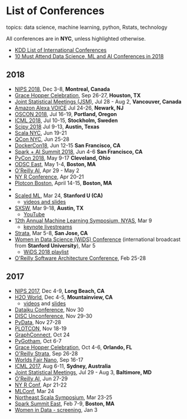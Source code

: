 # List of Conferences
topics:  data science, machine learning, python, Rstats, technology   

All conferences are in **NYC**, unless highlighted otherwise.  

* [KDD List of International Conferences](https://www.kdnuggets.com/meetings/)
* [10 Must Attend Data Science, ML and AI Conferences in 2018](https://techburst.io/10-must-attend-data-science-ml-and-ai-conferences-in-2018-6436e1fc9eeb)

## 2018   
* [NIPS 2018](https://nips.cc/Conferences/2018), Dec 3-8, **Montreal, Canada**
* [Grace Hopper Celebration](https://ghc.anitab.org/2018-attend/location/), Sep 26-27, **Houston, TX**
* [Joint Statistical Meetings (JSM)](http://ww2.amstat.org/meetings/jsm/2018/), Jul 28 - Aug 2, **Vancouver, Canada**
* [Amazon Alexa VOICE](2018/2018_07_24_amazon_alexa_voice.md) Jul 24-26, **Newark, NJ**
* [OSCON 2018](2018/2018_07_16_oscon.md), Jul 16-19, **Portland, Oregon**
* [ICML 2018](https://2017.icml.cc/Conferences/2018), Jul 10-15, **Stockholm, Sweden**
* [Scipy 2018](2018/2018_07_09.scipy.md) Jul 9-13, **Austin, Texas** 
* [Scala NYC](http://na.scaladays.org/), Jun 19-21 
* [QCon NYC](2018/2018_06_25_qcon.md), Jun 25-28
* [DockerCon18](https://2018.dockercon.com/), Jun 12-15 **San Francisco, CA**
* [Spark + AI Summit 2018](https://databricks.com/sparkaisummit/north-america), Jun 4-6 **San Francisco, CA**
* [PyCon 2018](2018/2018_05_09_pycon_ohio.md), May 9-17 **Cleveland, Ohio**
* [ODSC East](2018/2018_05_01_odsc_east.md), May 1-4, **Boston, MA**
* [O'Reilly AI](2018/2018_04_09_oreilly_ai_nyc.md), Apr 29 - May 2
* [NY R Conference](2018/2018_04_20_ny_r_conf.md), Apr 20-21
* [Plotcon Boston](2018/2018_04_15_plotly_boston.md), April 14-15, **Boston, MA**
*
* [Scaled ML](http://scaledml.org), Mar 24, **Stanford U (CA)**
  - [videos and slides](https://www.matroid.com/blog/post/slides-and-videos-from-scaledml-2018)
* [SXSW](https://www.sxsw.com/news/2017/sxsw-2018-dates/), Mar 9-18, **Austin, TX**
  - [YouTube](https://www.youtube.com/results?search_query=sxsw+2018)
* [12th Annual Machine Learning Symposium, NYAS](2018/2018_03_09_ml_symposium.md), Mar 9
  - [keynote livestreams](https://livestream.com/newyorkacademyofsciences)
* [Strata](2018_03_04_strata_san_jose_ca.md), Mar 5-8, **San Jose, CA**
* [Women in Data Science (WiDS) Conference](http://www.widsconference.org/about1.html) (international broadcast from **Stanford University**), Mar 5 
  - [WiDS 2018 playlist](https://www.youtube.com/playlist?list=PLn62CdVLnT-ehGV9_cv1VX2SfZI_Suu7r&disable_polymer=true)
* [O'Reilly Software Architecture Conference](https://conferences.oreilly.com/software-architecture/sa-ny), Feb 25-28


## 2017
* [NIPS 2017](https://nips.cc), Dec 4-9, **Long Beach, CA**
* [H2O World](http://h2oworld.h2o.ai), Dec 4-5, **Mountainview, CA**
  - [videos](https://www.youtube.com/playlist?list=PLNtMya54qvOHQs2ZmV-pPSW_etMUykE0_) and [slides](https://www.slideshare.net/0xdata/presentations)
* [Dataiku Conference](2017/2017_11_30_dataiku.md), Nov 30
* [DISC Unconference](2017/2017_11_29_disc_unconference.md), Nov 29-30
* [PyData](2017/2017_11_27_pydata_nyc.md), Nov 27-28
* [PLOTCON](2017/2017_11_18_plotcon.md), Nov 18-19
* [GraphConnect](2017/2017_10_24_graph_connect.md), Oct 24
* [PyGotham](2017/2017_10_06_pygotham.md), Oct 6-7
* [Grace Hopper Celebration](https://anitab.org/event/2017-grace-hopper-celebration-women-computing/), Oct 4-6, **Orlando, FL**
* [O'Reilly Strata](https://conferences.oreilly.com/strata/strata-ny), Sep 26-28
* [Worlds Fair Nano](http://www.worldsfairusa.com/nano/ny/2017/), Sep 16-17
* [ICML 2017](https://2017.icml.cc/Conferences/2017), Aug 6-11, **Sydney, Australia**
* [Joint Statistical Meetings](https://ww2.amstat.org/meetings/jsm/2017/), Jul 29 - Aug 3, **Baltimore, MD**
* [O'Reilly AI](https://conferences.oreilly.com/artificial-intelligence/ai-ny-2017), Jun 27-29
* [NY R Conf](http://www.rstats.nyc/), Apr 21-22
* [MLConf](https://mlconf.com/mlconf-2017-new-york-city/), Mar 24
* [Northeast Scala Symposium](http://www.nescala.org/), Mar 23-25
* [Spark Summit East](https://spark-summit.org/east-2017/), Feb 7-9, **Boston, MA**
* [Women in Data - screening](http://www.widsconference.org/), Jan 3





